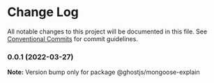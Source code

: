 # Change Log

All notable changes to this project will be documented in this file.
See [Conventional Commits](https://conventionalcommits.org) for commit guidelines.

### 0.0.1 (2022-03-27)

**Note:** Version bump only for package @ghostjs/mongoose-explain
